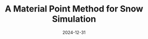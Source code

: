 ---
title: "A Material Point Method for Snow Simulation"
collection: portfolio
permalink: /portfolio/mpm
date: 2024-12-31
code: 'https://github.com/Anthonyjlem/MPM'
show: true
header:
  teaser: "portfolio/mpm.gif"
project_type: "Individual Course"
excerpt: "Reimplemented the paper [A Material Point Method For Snow Simulation](https://disneyanimation.com/publications/a-material-point-method-for-snow-simulation/) in 2D using Python and Taichi Lang."
---